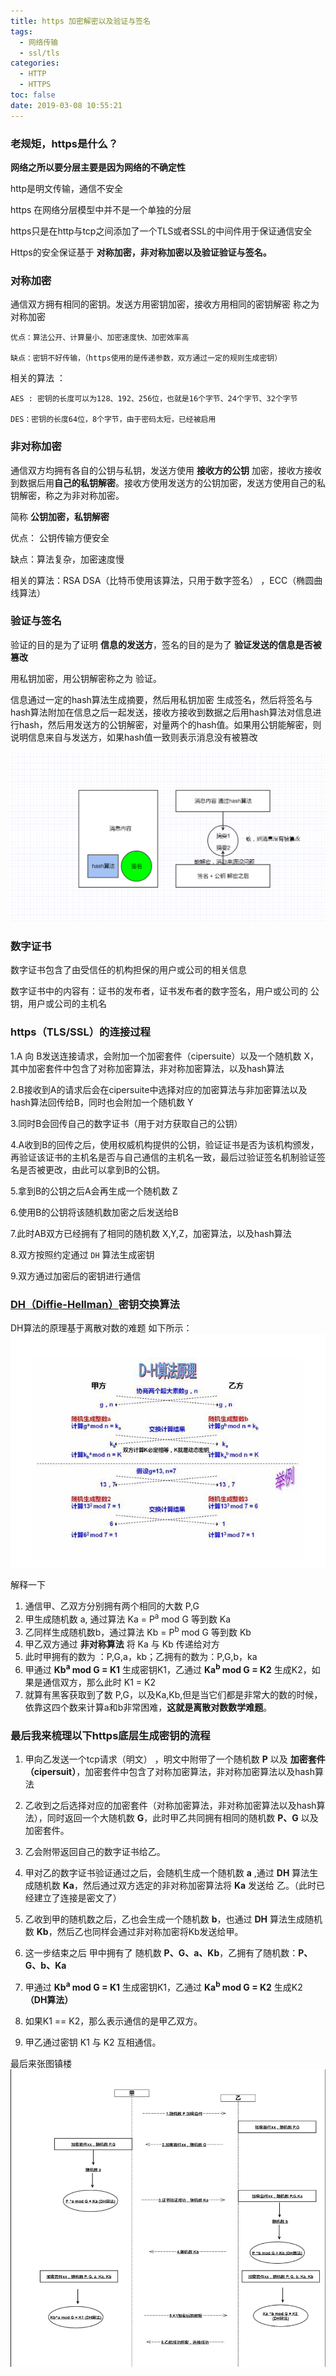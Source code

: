 ```yaml
---
title: https 加密解密以及验证与签名
tags:
  - 网络传输
  - ssl/tls
categories:
  - HTTP
  - HTTPS
toc: false
date: 2019-03-08 10:55:21
---
```


### 老规矩，https是什么？

**网络之所以要分层主要是因为网络的不确定性**

http是明文传输，通信不安全

https 在网络分层模型中并不是一个单独的分层

https只是在http与tcp之间添加了一个TLS或者SSL的中间件用于保证通信安全


Https的安全保证基于 **对称加密，非对称加密以及验证验证与签名。**

### 对称加密

通信双方拥有相同的密钥。发送方用密钥加密，接收方用相同的密钥解密 称之为 对称加密

```
优点：算法公开、计算量小、加密速度快、加密效率高

缺点：密钥不好传输，（https使用的是传递参数，双方通过一定的规则生成密钥）
```
<!-- more -->

相关的算法 ： 

```	
AES : 密钥的长度可以为128、192、256位，也就是16个字节、24个字节、32个字节

DES：密钥的长度64位，8个字节，由于密码太短，已经被启用
```

### 非对称加密

通信双方均拥有各自的公钥与私钥，发送方使用 **接收方的公钥** 加密，接收方接收到数据后用**自己的私钥解密**。接收方使用发送方的公钥加密，发送方使用自己的私钥解密，称之为非对称加密。

简称 **公钥加密，私钥解密**

优点： 公钥传输方便安全

缺点：算法复杂，加密速度慢

相关的算法：RSA DSA（比特币使用该算法，只用于数字签名） ，ECC（椭圆曲线算法）


### 验证与签名

验证的目的是为了证明 **信息的发送方**，签名的目的是为了 **验证发送的信息是否被篡改**

用私钥加密，用公钥解密称之为 验证。

信息通过一定的hash算法生成摘要，然后用私钥加密 生成签名，然后将签名与hash算法附加在信息之后一起发送，接收方接收到数据之后用hash算法对信息进行hash，然后用发送方的公钥解密，对量两个的hash值。如果用公钥能解密，则说明信息来自与发送方，如果hash值一致则表示消息没有被篡改

![image.png](/images/2019/03/08/7e0a4a60-4155-11e9-a650-ffecf938c9ad.png)

### 数字证书

数字证书包含了由受信任的机构担保的用户或公司的相关信息

数字证书中的内容有：证书的发布者，证书发布者的数字签名，用户或公司的 公钥，用户或公司的主机名

### https（TLS/SSL）的连接过程

1.A 向 B发送连接请求，会附加一个加密套件（cipersuite）以及一个随机数 X，其中加密套件中包含了对称加密算法，非对称加密算法，以及hash算法

2.B接收到A的请求后会在cipersuite中选择对应的加密算法与非加密算法以及hash算法回传给B，同时也会附加一个随机数 Y

3.同时B会回传自己的数字证书（用于对方获取自己的公钥）

4.A收到B的回传之后，使用权威机构提供的公钥，验证证书是否为该机构颁发，再验证该证书的主机名是否与自己通信的主机名一致，最后过验证签名机制验证签名是否被更改，由此可以拿到B的公钥。

5.拿到B的公钥之后A会再生成一个随机数 Z

6.使用B的公钥将该随机数加密之后发送给B

7.此时AB双方已经拥有了相同的随机数 X,Y,Z，加密算法，以及hash算法

8.双方按照约定通过 `DH` 算法生成密钥

9.双方通过加密后的密钥进行通信

### [DH（Diffie-Hellman）](DH（Diffie-Hellman）)密钥交换算法

DH算法的原理基于离散对数的难题 如下所示：
![image.png](/images/2019/03/08/3c7aa570-4184-11e9-a650-ffecf938c9ad.png)

解释一下
1. 通信甲、乙双方分别拥有两个相同的大数 P,G
2. 甲生成随机数 a, 通过算法 Ka = P<sup>a</sup> mod G 等到数 Ka
3. 乙同样生成随机数b，通过算法 Kb = P<sup>b</sup> mod G 等到数 Kb
4. 甲乙双方通过 **非对称算法** 将 Ka 与 Kb 传递给对方
5. 此时甲拥有的数为 ：P,G,a，kb；乙拥有的数为：P,G,b，ka
6. 甲通过 **Kb<sup>a</sup> mod G = K1** 生成密钥K1，乙通过 **Ka<sup>b</sup> mod G = K2** 生成K2，如果是通信双方，那么此时 K1 = K2
7. 就算有黑客获取到了数 P,G，以及Ka,Kb,但是当它们都是非常大的数的时候，依靠这四个数来计算a和b非常困难，**这就是离散对数数学难题**。 

### 最后我来梳理以下https底层生成密钥的流程


1. 甲向乙发送一个tcp请求（明文） ，明文中附带了一个随机数 **P** 以及 **加密套件（cipersuit）**，加密套件中包含了对称加密算法，非对称加密算法以及hash算法

2. 乙收到之后选择对应的加密套件（对称加密算法，非对称加密算法以及hash算法），同时返回一个大随机数 **G**，此时甲乙共同拥有相同的随机数 **P、G** 以及加密套件。

3. 乙会附带返回自己的数字证书给乙。

4. 甲对乙的数字证书验证通过之后，会随机生成一个随机数 **a** ,通过 **DH** 算法生成随机数 **Ka**，然后通过双方选定的非对称加密算法将 **Ka** 发送给 乙。（此时已经建立了连接是密文了）

5. 乙收到甲的随机数之后，乙也会生成一个随机数 **b**，也通过 **DH** 算法生成随机数 **Kb**，然后乙也同样会通过非对称加密将Kb发送给甲。

6. 这一步结束之后 甲中拥有了 随机数 **P、G、a、Kb**，乙拥有了随机数：**P、G、b、Ka**

7. 甲通过 **Kb<sup>a</sup> mod G = K1** 生成密钥K1，乙通过 **Ka<sup>b</sup> mod G = K2** 生成K2 **（DH算法）**

8. 如果K1 == K2，那么表示通信的是甲乙双方。

9. 甲乙通过密钥 K1 与 K2 互相通信。

最后来张图镇楼
![image.png](/images/2019/03/08/e026e3b0-418d-11e9-a650-ffecf938c9ad.png)